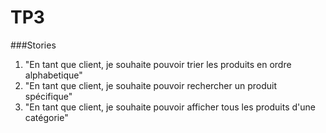# TP3

###Stories
1) "En tant que client, je souhaite pouvoir trier les produits en ordre alphabetique"
2) "En tant que client, je souhaite pouvoir rechercher un produit spécifique"
3) "En tant que client, je souhaite pouvoir afficher tous les produits d'une catégorie"